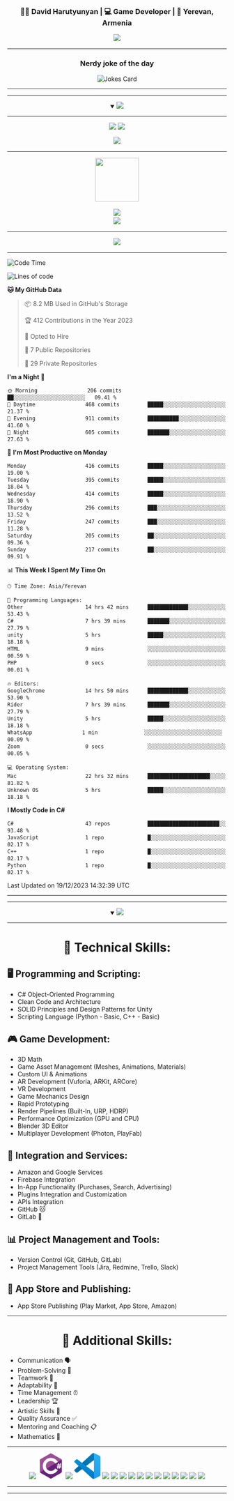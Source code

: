 <h3 align="center"> 🧙‍♂️ David Harutyunyan | 💻 Game Developer | 📍 Yerevan, Armenia </h3>

<!--👀VIEWS / 🌐WEBSITE: https://github.com/antonkomarev/github-profile-views-counter -->
<p align="center">
<img src="https://komarev.com/ghpvc/?username=DavianMachete&color=0E9C47&style=for-the-badge">

---

<h3 align="center"> Nerdy joke of the day</h3>

<p align="center">
<img src="https://readme-jokes.vercel.app/api?theme=merko" alt="Jokes Card" height="250" />
</p>

---
---

<!--STATISTICS START-->

<details open>
  <summary align="center">
<!--CUSTOM TEXT GIF / 🌐WEBSITE: https://textanim.com/) -->
  <img src="https://i.imgur.com/mCWhA8x.gif" height="40px"> 
  </summary>

---
  
<!--📊STATSGRAPH / 🌐WEBSITE: https://github.com/anuraghazra/github-readme-stats -->
<p align="center">
  <img src="https://github-readme-stats-git-masterrstaa-rickstaa.vercel.app/api?username=davianmachete&show_icons=true&theme=merko&include_all_commits=true">

<!--📊STREAKSTATSGRAPH / 🌐WEBSITE: https://github.com/denvercoder1/github-readme-streak-stats -->
<img src="https://streak-stats.demolab.com?user=DavianMachete&theme=merko">

<!--📙LANGUAGES / 🌐WEBSITE: https://github.com/anuraghazra/github-readme-stats -->
<p align="center">
<img src="https://github-readme-stats.vercel.app/api/top-langs/?username=DavianMachete&size_weight=0.5&count_weight=0.5&layout=compact&theme=merko">

<!--✨REPO / 🌐WEBSITE: https://github.com/anuraghazra/github-readme-stats -->
<!--<img src="">-->

---

<!--🏆TROPHYGIF-->
<p align="center">
<img src="https://media.tenor.com/0ENB5HuTH0gAAAAi/trophy-beker.gif"  width="100px" height="100px"></p>
  
<!--🏆TROPHY / 🌐WEBSITE: https://github.com/ryo-ma/github-profile-trophy -->
<div align="center">
<img src="https://github-profile-trophy.vercel.app/?username=DavianMachete&theme=matrix&no-bg=true&no-frame=true&row=1&column=3&title=MultiLanguage,Commits,Followers,PullRequest">
 </div>
 
 <div align="center">
<img src="https://github-profile-trophy.vercel.app/?username=DavianMachete&theme=matrix&no-bg=true&no-frame=true&row=1&column=3&title=Repositories,Issues,Organizations,Stars">
 </div>

---

<!--👨‍💻STACKOVERFLOW / 🌐WEBSITE: https://github.com/omidnikrah/github-readme-stackoverflow -->
<p align="center">
<img src="https://github-readme-stackoverflow.vercel.app/?userID=20771651&theme=dark">

---

<!--START_SECTION:waka-->
![Code Time](http://img.shields.io/badge/Code%20Time-238%20hrs%2016%20mins-blue)

![Lines of code](https://img.shields.io/badge/From%20Hello%20World%20I%27ve%20Written-325.9%20million%20lines%20of%20code-blue)

**🐱 My GitHub Data** 

> 📦 8.2 MB Used in GitHub's Storage 
 > 
> 🏆 412 Contributions in the Year 2023
 > 
> 💼 Opted to Hire
 > 
> 📜 7 Public Repositories 
 > 
> 🔑 29 Private Repositories 
 > 
**I'm a Night 🦉** 

```text
🌞 Morning                206 commits         ██░░░░░░░░░░░░░░░░░░░░░░░   09.41 % 
🌆 Daytime                468 commits         █████░░░░░░░░░░░░░░░░░░░░   21.37 % 
🌃 Evening                911 commits         ██████████░░░░░░░░░░░░░░░   41.60 % 
🌙 Night                  605 commits         ███████░░░░░░░░░░░░░░░░░░   27.63 % 
```
📅 **I'm Most Productive on Monday** 

```text
Monday                   416 commits         █████░░░░░░░░░░░░░░░░░░░░   19.00 % 
Tuesday                  395 commits         █████░░░░░░░░░░░░░░░░░░░░   18.04 % 
Wednesday                414 commits         █████░░░░░░░░░░░░░░░░░░░░   18.90 % 
Thursday                 296 commits         ███░░░░░░░░░░░░░░░░░░░░░░   13.52 % 
Friday                   247 commits         ███░░░░░░░░░░░░░░░░░░░░░░   11.28 % 
Saturday                 205 commits         ██░░░░░░░░░░░░░░░░░░░░░░░   09.36 % 
Sunday                   217 commits         ██░░░░░░░░░░░░░░░░░░░░░░░   09.91 % 
```


📊 **This Week I Spent My Time On** 

```text
🕑︎ Time Zone: Asia/Yerevan

💬 Programming Languages: 
Other                    14 hrs 42 mins      █████████████░░░░░░░░░░░░   53.43 % 
C#                       7 hrs 39 mins       ███████░░░░░░░░░░░░░░░░░░   27.79 % 
unity                    5 hrs               █████░░░░░░░░░░░░░░░░░░░░   18.18 % 
HTML                     9 mins              ░░░░░░░░░░░░░░░░░░░░░░░░░   00.59 % 
PHP                      0 secs              ░░░░░░░░░░░░░░░░░░░░░░░░░   00.01 % 

🔥 Editors: 
GoogleChrome             14 hrs 50 mins      █████████████░░░░░░░░░░░░   53.90 % 
Rider                    7 hrs 39 mins       ███████░░░░░░░░░░░░░░░░░░   27.79 % 
Unity                    5 hrs               █████░░░░░░░░░░░░░░░░░░░░   18.18 % 
‎WhatsApp                1 min               ░░░░░░░░░░░░░░░░░░░░░░░░░   00.09 % 
Zoom                     0 secs              ░░░░░░░░░░░░░░░░░░░░░░░░░   00.05 % 

💻 Operating System: 
Mac                      22 hrs 32 mins      ████████████████████░░░░░   81.82 % 
Unknown OS               5 hrs               █████░░░░░░░░░░░░░░░░░░░░   18.18 % 
```

**I Mostly Code in C#** 

```text
C#                       43 repos            ███████████████████████░░   93.48 % 
JavaScript               1 repo              █░░░░░░░░░░░░░░░░░░░░░░░░   02.17 % 
C++                      1 repo              █░░░░░░░░░░░░░░░░░░░░░░░░   02.17 % 
Python                   1 repo              █░░░░░░░░░░░░░░░░░░░░░░░░   02.17 % 
```




 Last Updated on 19/12/2023 14:32:39 UTC
<!--END_SECTION:waka-->

</details>

---
---

<!--SKILLS START-->

<details open>
  <summary align="center">
<!--CUSTOM TEXT GIF / 🌐WEBSITE: https://textanim.com/) -->
  <img src="https://i.imgur.com/Uqce5b1.gif" height="40px"> 
  </summary>

---

<h1 align="center">🔧 Technical Skills:</h1>

<h2 align="left">🖥️ Programming and Scripting:</h2>

- C# Object-Oriented Programming
- Clean Code and Architecture
- SOLID Principles and Design Patterns for Unity
- Scripting Language (Python - Basic, C++ - Basic)

<h2 align="left">🎮 Game Development:</h2>

- 3D Math
- Game Asset Management (Meshes, Animations, Materials)
- Custom UI & Animations
- AR Development (Vuforia, ARKit, ARCore)
- VR Development
- Game Mechanics Design
- Rapid Prototyping
- Render Pipelines (Built-In, URP, HDRP)
- Performance Optimization (GPU and CPU)
- Blender 3D Editor
- Multiplayer Development (Photon, PlayFab)

<h2 align="left">🔌 Integration and Services:</h2>

- Amazon and Google Services
- Firebase Integration
- In-App Functionality (Purchases, Search, Advertising)
- Plugins Integration and Customization
- APIs Integration
- GitHub 🐱
- GitLab 🦊

<h2 align="left">📊 Project Management and Tools:</h2>

- Version Control (Git, GitHub, GitLab)
- Project Management Tools (Jira, Redmine, Trello, Slack)

<h2 align="left">📲 App Store and Publishing:</h2>

- App Store Publishing (Play Market, App Store, Amazon)

---

<h1 align="center">🌟 Additional Skills:</h1>

- Communication 🗣️
- Problem-Solving 🧩
- Teamwork 🤝
- Adaptability 🌱
- Time Management ⏰
- Leadership 🏆
- Artistic Skills 🎨
- Quality Assurance ✅
- Mentoring and Coaching 📋
- Mathematics 📐

---

<!--🖼️🖼️INTERSTLOGOS-->
<p align="center">
  <img src="https://www.vectorlogo.zone/logos/unity3d/unity3d-icon.svg" width="60">
  <img src="https://raw.githubusercontent.com/devicons/devicon/master/icons/csharp/csharp-original.svg" width="60">
  <img src="https://www.vectorlogo.zone/logos/python/python-icon.svg" width="60">
  <img src="https://raw.githubusercontent.com/github/explore/80688e429a7d4ef2fca1e82350fe8e3517d3494d/topics/visual-studio-code/visual-studio-code.png" width="60">
  <img src="https://upload.wikimedia.org/wikipedia/commons/6/6e/JetBrains_Rider_Icon.svg" width="60">
  <img src="https://www.vectorlogo.zone/logos/firebase/firebase-icon.svg" width="60">
  <img src="https://www.vectorlogo.zone/logos/amazon_aws/amazon_aws-icon.svg" width="60">
  <img src="https://www.vectorlogo.zone/logos/android/android-icon.svg" width="60">
  <img src="https://www.vectorlogo.zone/logos/apple/apple-tile.svg" width="60">
  <img src="https://www.vectorlogo.zone/logos/slack/slack-tile.svg" width="60">
  <img src="https://www.vectorlogo.zone/logos/trello/trello-icon.svg" width="60">
  <img src="https://www.vectorlogo.zone/logos/git-scm/git-scm-icon.svg" width="60">
  <img src="https://www.vectorlogo.zone/logos/github/github-icon.svg" width="60">
  <img src="https://www.vectorlogo.zone/logos/gitlab/gitlab-tile.svg" width="60">
  <img src="https://i.imgur.com/pISOKfc.png" width="60">
  <img src ="https://www.vectorlogo.zone/logos/google_admob/google_admob-icon.svg" width="60">
</p>



</details>

---
---
